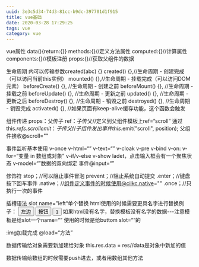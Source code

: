 ```yaml
---
uuid: 3e3c5d34-74d3-81cc-b9dc-397701d1f915
title: vue基础
date: 2020-03-28 17:29:25
tags: vue
category: vue
---
```

vue属性
data(){return:{}}
methods:{}//定义方法属性
computed:{}//计算属性
components:{}//模板注册
props:{}//获取父组件的数据

生命周期 内可以传输参数created(abc) {}
created() {},//生命周期 - 创建完成（可以访问当前this实例）
mounted() {},//生命周期 - 挂载完成（可以访问DOM元素）
beforeCreate() {}, //生命周期 - 创建之前
beforeMount() {}, //生命周期 - 挂载之前
beforeUpdate() {}, //生命周期 - 更新之前
updated() {}, //生命周期 - 更新之后
beforeDestroy() {}, //生命周期 - 销毁之前
destroyed() {}, //生命周期 - 销毁完成
activated() {}, //如果页面有keep-alive缓存功能，这个函数会触发

组件传递
props：父传子
ref：子传父//定义到父组件模板上ref=“scroll”  通过this.$refs.scroll   
emit：子传父//子组件发出事件this.$emit("scroll", position);   父组件接收@scroll=""

事件监听基本使用
v-once
v-html=“”
v-text=“”
v-cloak
v-pre
v-bind
v-on:
v-for=“变量 in 数组或对象”
v-if/v-else
v-show
ladet，点击输入框会有一个聚焦状态
v-model=“”数据的双向绑定
事件@input=“”

修饰符
stop；//可以阻止事件冒泡
prevent；//阻止系统自动提交
.enter；//键盘按下回车事件
.native；//组件定义事件的时候使用@cilkc.native=""
.once；//只执行一次的事件

插槽语法
slot name=”left“单个替换
  html使用的时候需要更具名字进行替换例子：
  <slot name="left"><button >左边</button></slot>
  <slot name="btn"><button >按钮</button></slot>
  <cpn><button slot="btn">1</button></cpn>
  如果html没有名字，替换模板没有名字的数据---注意模板是给slot一个name=“”    使用的时候是给buttom slot=“”的

:img加载完成
  @load=“方法”

数据传输给对象需要新加建给对象
this.res.data = res//data是对象中新加的值

数据传输给数组的时候需要push进去，或者用数组其他方法